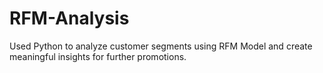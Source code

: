 # RFM-Analysis
Used Python to analyze customer segments using RFM Model and create meaningful insights for further promotions.
